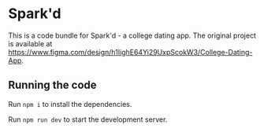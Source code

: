 
  # Spark'd

This is a code bundle for Spark'd - a college dating app. The original project is available at https://www.figma.com/design/h1IighE64Yi29UxpScokW3/College-Dating-App.

  ## Running the code

  Run `npm i` to install the dependencies.

  Run `npm run dev` to start the development server.
  